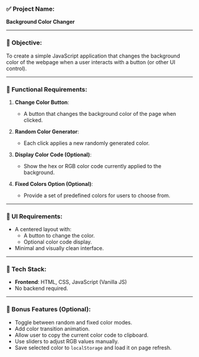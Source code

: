### ✅ Project Name:  
**Background Color Changer**

---

### 🎯 Objective:  
To create a simple JavaScript application that changes the background color of the webpage when a user interacts with a button (or other UI control).

---

### 🧩 Functional Requirements:

1. **Change Color Button**:  
   - A button that changes the background color of the page when clicked.

2. **Random Color Generator**:  
   - Each click applies a new randomly generated color.

3. **Display Color Code (Optional)**:  
   - Show the hex or RGB color code currently applied to the background.

4. **Fixed Colors Option (Optional)**:  
   - Provide a set of predefined colors for users to choose from.

---

### 🎨 UI Requirements:

- A centered layout with:
  - A button to change the color.
  - Optional color code display.
- Minimal and visually clean interface.

---

### 🔧 Tech Stack:

- **Frontend**: HTML, CSS, JavaScript (Vanilla JS)
- No backend required.

---

### 🧪 Bonus Features (Optional):

- Toggle between random and fixed color modes.
- Add color transition animation.
- Allow user to copy the current color code to clipboard.
- Use sliders to adjust RGB values manually.
- Save selected color to `localStorage` and load it on page refresh.
